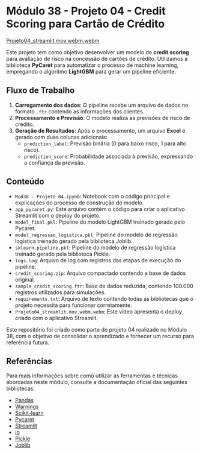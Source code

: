 # Módulo 38 - Projeto 04 -  Credit Scoring para Cartão de Crédito

[Projeto04_streamlit.mov.webm.webm](https://github.com/user-attachments/assets/6e306288-2402-47ac-a09b-e0d12b19571b)

Este projeto tem como objetivo desenvolver um modelo de **credit scoring** para avaliação de risco na concessão de cartões de crédito. Utilizamos a biblioteca **PyCaret** para automatizar o processo de machine learning, empregando o algoritmo **LightGBM** para gerar um pipeline eficiente.

## Fluxo de Trabalho

1. **Carregamento dos dados**: O pipeline recebe um arquivo de dados no formato `.ftr` contendo as informações dos clientes.
2. **Processamento e Previsão**: O modelo realiza as previsões de risco de crédito.
3. **Geração de Resultados**: Após o processamento, um arquivo **Excel** é gerado com duas colunas adicionais:
   - `prediction_label`: Previsão binária (0 para baixo risco, 1 para alto risco).
   - `prediction_score`: Probabilidade associada à previsão, expressando a confiança da previsão.

## Conteúdo

- `Mod38 - Projeto 04.ipynb`: Notebook com o código principal e explicações do processo de construção do modelo.
- ``app_pycaret.py``: Este arquivo contém o código para criar o aplicativo Streamlit com o deploy do projeto.
- `model_final.pkl`: Pipeline do modelo LightGBM treinado gerado pelo Pycaret.
- `model_regressao_logistica.pkl`: Pipeline do modelo de regressão logística treinado gerado pela biblioteca Joblib.
- ``sklearn.pipeline.pkl``: Pipeline do modelo de regressão logística treinado gerado pela biblioteca Pickle.
- `logs.log`: Arquivo de log com registros das etapas de execução do pipeline.
- `credit_scoring.zip`: Arquivo compactado contendo a base de dados original.
- `sample_credit_scoring.ftr`: Base de dados reduzida, contendo 100.000 registros utilizados para simulações.
- `requirements.txt`: Arquivo de texto contendo todas as bibliotecas que o projeto necessita para funcionar corretamente.
- `Projeto04_streamlit.mov.webm.webm`: Este vídeo apresenta o deploy criado com o aplicativo Streamlit.

Este repositório foi criado como parte do projeto 04 realizado no Módulo 38, com o objetivo de consolidar o aprendizado e fornecer um recurso para referência futura.

## Referências

Para mais informações sobre como utilizar as ferramentas e técnicas abordadas neste módulo, consulte a documentação oficial das seguintes bibliotecas:

- [Pandas](https://pandas.pydata.org/docs/)
- [Warnings](https://docs.python.org/3/library/warnings.html)
- [Scikit-learn](https://scikit-learn.org/stable/)
- [Pycaret](https://pycaret.gitbook.io/docs)
- [Streamlit](https://docs.streamlit.io/)
- [io](https://docs.python.org/3/library/io.html)
- [Pickle](https://docs.python.org/3/library/pickle.html)
- [Joblib](https://joblib.readthedocs.io/en/stable/)
